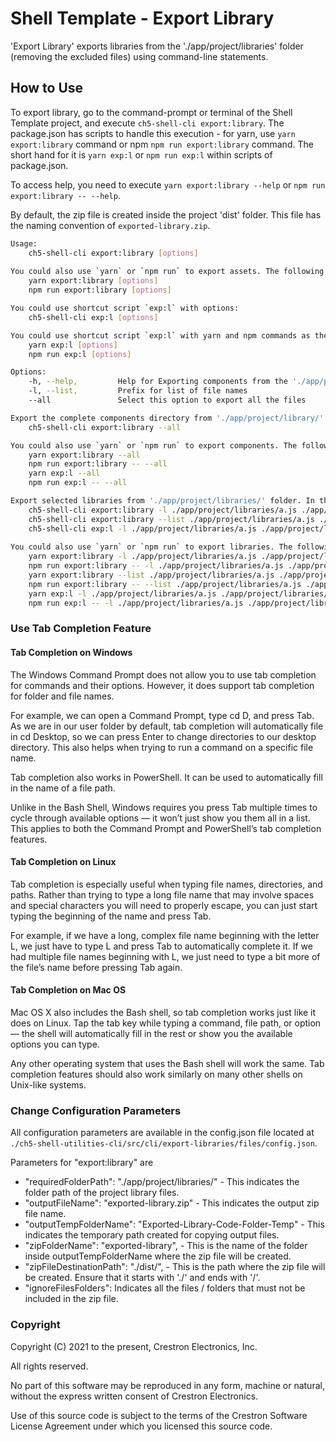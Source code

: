# Shell Template - Export Library

'Export Library' exports libraries from the './app/project/libraries' folder (removing the excluded files) using command-line statements.

## How to Use

To export library, go to the command-prompt or terminal of the Shell Template project, and execute `ch5-shell-cli export:library`.
The package.json has scripts to handle this execution - for yarn, use `yarn export:library` command or npm  `npm run export:library` command. The short hand for it is `yarn exp:l` or `npm run exp:l` within scripts of package.json.

To access help, you need to execute `yarn export:library --help` or `npm run export:library -- --help`.

By default, the zip file is created inside the project 'dist' folder. This file has the naming convention of `exported-library.zip`.

```bash
Usage: 
    ch5-shell-cli export:library [options]
    
You could also use `yarn` or `npm run` to export assets. The following are the commands:
    yarn export:library [options]
    npm run export:library [options]

You could use shortcut script `exp:l` with options:
    ch5-shell-cli exp:l [options]

You could use shortcut script `exp:l` with yarn and npm commands as the following:
    yarn exp:l [options]
    npm run exp:l [options]

Options:
    -h, --help,         Help for Exporting components from the './app/project/library/' folder
    -l, --list,         Prefix for list of file names
    --all               Select this option to export all the files

Export the complete components directory from './app/project/library/' folder. To achieve this, use the below commands:
    ch5-shell-cli export:library --all

You could also use `yarn` or `npm run` to export components. The following are the commands:
    yarn export:library --all
    npm run export:library -- --all
    yarn exp:l --all
    npm run exp:l -- --all

Export selected libraries from './app/project/libraries/' folder. In this case, the {fileNames} are mandatory in the command-prompt. The filename must follow the complete path starting from './app/project/libraries/....'. Only file names can be provided here (no folder paths). Multiple file names can be provided in the command-prompt. To achieve this, use the below commands:
    ch5-shell-cli export:library -l ./app/project/libraries/a.js ./app/project/libraries/b.js
    ch5-shell-cli export:library --list ./app/project/libraries/a.js ./app/project/libraries/b.js
    ch5-shell-cli exp:l -l ./app/project/libraries/a.js ./app/project/libraries/b.js
    
You could also use `yarn` or `npm run` to export libraries. The following are the commands:    
    yarn export:library -l ./app/project/libraries/a.js ./app/project/libraries/b.js
    npm run export:library -- -l ./app/project/libraries/a.js ./app/project/libraries/b.js
    yarn export:library --list ./app/project/libraries/a.js ./app/project/libraries/b.js
    npm run export:library -- --list ./app/project/libraries/a.js ./app/project/libraries/b.js
    yarn exp:l -l ./app/project/libraries/a.js ./app/project/libraries/b.js
    npm run exp:l -- -l ./app/project/libraries/a.js ./app/project/libraries/b.js

```

### Use Tab Completion Feature

#### Tab Completion on Windows

The Windows Command Prompt does not allow you to use tab completion for commands and their options. However, it does support tab completion for folder and file names.

For example, we can open a Command Prompt, type cd D, and press Tab. As we are in our user folder by default, tab completion will automatically file in cd Desktop, so we can press Enter to change directories to our desktop directory. This also helps when trying to run a command on a specific file name.

Tab completion also works in PowerShell. It can be used to automatically fill in the name of a file path.

Unlike in the Bash Shell, Windows requires you press Tab multiple times to cycle through available options — it won’t just show you them all in a list. This applies to both the Command Prompt and PowerShell’s tab completion features.

#### Tab Completion on Linux

Tab completion is especially useful when typing file names, directories, and paths. Rather than trying to type a long file name that may involve spaces and special characters you will need to properly escape, you can just start typing the beginning of the name and press Tab.

For example, if we have a long, complex file name beginning with the letter L, we just have to type L and press Tab to automatically complete it. If we had multiple file names beginning with L, we just need to type a bit more of the file’s name before pressing Tab again.

#### Tab Completion on Mac OS

Mac OS X also includes the Bash shell, so tab completion works just like it does on Linux. Tap the tab key while typing a command, file path, or option — the shell will automatically fill in the rest or show you the available options you can type.

Any other operating system that uses the Bash shell will work the same. Tab completion features should also work similarly on many other shells on Unix-like systems.

### Change Configuration Parameters

All configuration parameters are available in the config.json file located at `./ch5-shell-utilities-cli/src/cli/export-libraries/files/config.json`.

Parameters for "export:library" are

- "requiredFolderPath": "./app/project/libraries/" - This indicates the folder path of the project library files.
- "outputFileName": "exported-library.zip" - This indicates the output zip file name.
- "outputTempFolderName": "Exported-Library-Code-Folder-Temp" - This indicates the temporary path created for copying output files.
- "zipFolderName": "exported-library", - This is the name of the folder inside outputTempFolderName where the zip file will be created.
- "zipFileDestinationPath": "./dist/", - This is the path where the zip file will be created. Ensure that it starts with './' and ends with '/'.
- "ignoreFilesFolders": Indicates all the files / folders that must not be included in the zip file.

### Copyright

Copyright (C) 2021 to the present, Crestron Electronics, Inc.

All rights reserved.

No part of this software may be reproduced in any form, machine
or natural, without the express written consent of Crestron Electronics.

Use of this source code is subject to the terms of the Crestron Software License Agreement
under which you licensed this source code.

